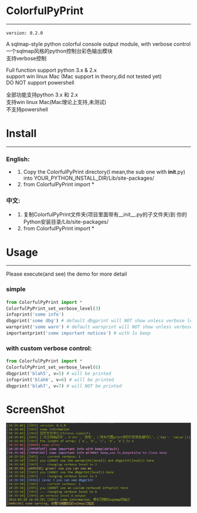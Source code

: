 # ColorfulPyPrint
---
`version: 0.2.0`  
  
A sqlmap-style python colorful console output module, with verbose control  
一个sqlmap风格的python控制台彩色输出模块  
支持verbose控制  

Full function support python 3.x & 2.x  
support win linux Mac (Mac support in theory,did not tested yet)  
DO NOT support powershell  

全部功能支持python 3.x 和 2.x  
支持win linux Mac(Mac理论上支持,未测试)  
不支持powershell  
# Install
---
### English:  
 - 1. Copy the ColorfulPyPrint directory(I mean,the sub one with __init__.py) into YOUR_PYTHON_INSTALL_DIR/Lib/site-packages/  
 - 2. from ColorfulPyPrint import *  
    
### 中文:  
 - 1. 复制ColorfulPyPrint文件夹(项目里面带有__init__.py的子文件夹)到 你的Python安装目录/Lib/site-packages/  
 - 2. from ColorfulPyPrint import *  

# Usage
---
Please execute(and see) the demo for more detail  

### simple
```python
from ColorfulPyPrint import *
ColorfulPyPrint_set_verbose_level(3)  
infoprint('some info')  
dbgprint('some dbg') # default dbgprint will NOT show unless verbose level >=3  
warnprint('some warn') # default warnprint will NOT show unless verbose level >=2  
importantprint('some important notices') # with 1s beep  
```
  
### with custom verbose control:  
```python
from ColorfulPyPrint import *
ColorfulPyPrint_set_verbose_level(6)  
dbgprint('blah5', v=5) # will be printed
infoprint('blah6', v=6) # will be printed
dbgprint('blah7', v=7) # will NOT be printed
```  
 

# ScreenShot
![image](https://raw.githubusercontent.com/Aploium/ColorfulPyPrint/master/demo.png)